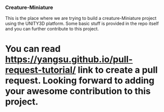 
### Creature-Miniature
This is the place where we are trying to build a creature-Miniature project using the UNITY3D platform. Some basic stuff is provided in the repo itself and you can further contribute to this project.

# You can read https://yangsu.github.io/pull-request-tutorial/ link to create a pull request. Looking forward to adding your awesome contribution to this project.


